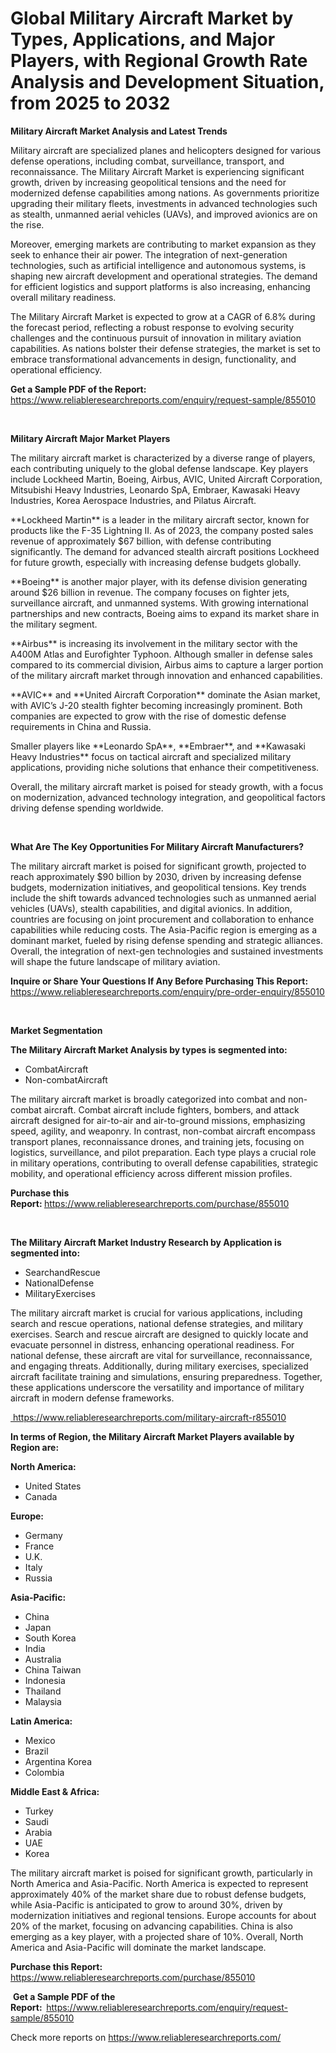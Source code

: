 <p><h1>Global Military Aircraft Market by Types, Applications, and Major Players, with Regional Growth Rate Analysis and Development Situation, from 2025 to 2032</h1></p><p><strong>Military Aircraft Market Analysis and Latest Trends</strong></p>
<p><p>Military aircraft are specialized planes and helicopters designed for various defense operations, including combat, surveillance, transport, and reconnaissance. The Military Aircraft Market is experiencing significant growth, driven by increasing geopolitical tensions and the need for modernized defense capabilities among nations. As governments prioritize upgrading their military fleets, investments in advanced technologies such as stealth, unmanned aerial vehicles (UAVs), and improved avionics are on the rise. </p><p>Moreover, emerging markets are contributing to market expansion as they seek to enhance their air power. The integration of next-generation technologies, such as artificial intelligence and autonomous systems, is shaping new aircraft development and operational strategies. The demand for efficient logistics and support platforms is also increasing, enhancing overall military readiness. </p><p>The Military Aircraft Market is expected to grow at a CAGR of 6.8% during the forecast period, reflecting a robust response to evolving security challenges and the continuous pursuit of innovation in military aviation capabilities. As nations bolster their defense strategies, the market is set to embrace transformational advancements in design, functionality, and operational efficiency.</p></p>
<p><strong>Get a Sample PDF of the Report:&nbsp;</strong> <a href="https://www.reliableresearchreports.com/enquiry/request-sample/855010?utm_campaign=3253&utm_medium=2&utm_source=Github&utm_content=ia&utm_term=08042025&utm_id=military-aircraft">https://www.reliableresearchreports.com/enquiry/request-sample/855010</a></p>
<p>&nbsp;</p>
<p><strong>Military Aircraft Major Market Players</strong></p>
<p><p>The military aircraft market is characterized by a diverse range of players, each contributing uniquely to the global defense landscape. Key players include Lockheed Martin, Boeing, Airbus, AVIC, United Aircraft Corporation, Mitsubishi Heavy Industries, Leonardo SpA, Embraer, Kawasaki Heavy Industries, Korea Aerospace Industries, and Pilatus Aircraft.</p><p>**Lockheed Martin** is a leader in the military aircraft sector, known for products like the F-35 Lightning II. As of 2023, the company posted sales revenue of approximately $67 billion, with defense contributing significantly. The demand for advanced stealth aircraft positions Lockheed for future growth, especially with increasing defense budgets globally.</p><p>**Boeing** is another major player, with its defense division generating around $26 billion in revenue. The company focuses on fighter jets, surveillance aircraft, and unmanned systems. With growing international partnerships and new contracts, Boeing aims to expand its market share in the military segment.</p><p>**Airbus** is increasing its involvement in the military sector with the A400M Atlas and Eurofighter Typhoon. Although smaller in defense sales compared to its commercial division, Airbus aims to capture a larger portion of the military aircraft market through innovation and enhanced capabilities.</p><p>**AVIC** and **United Aircraft Corporation** dominate the Asian market, with AVIC’s J-20 stealth fighter becoming increasingly prominent. Both companies are expected to grow with the rise of domestic defense requirements in China and Russia.</p><p>Smaller players like **Leonardo SpA**, **Embraer**, and **Kawasaki Heavy Industries** focus on tactical aircraft and specialized military applications, providing niche solutions that enhance their competitiveness.</p><p>Overall, the military aircraft market is poised for steady growth, with a focus on modernization, advanced technology integration, and geopolitical factors driving defense spending worldwide.</p></p>
<p>&nbsp;</p>
<p><strong>What Are The Key Opportunities For Military Aircraft Manufacturers?</strong></p>
<p><p>The military aircraft market is poised for significant growth, projected to reach approximately $90 billion by 2030, driven by increasing defense budgets, modernization initiatives, and geopolitical tensions. Key trends include the shift towards advanced technologies such as unmanned aerial vehicles (UAVs), stealth capabilities, and digital avionics. In addition, countries are focusing on joint procurement and collaboration to enhance capabilities while reducing costs. The Asia-Pacific region is emerging as a dominant market, fueled by rising defense spending and strategic alliances. Overall, the integration of next-gen technologies and sustained investments will shape the future landscape of military aviation.</p></p>
<p><strong>Inquire or Share Your Questions If Any Before Purchasing This Report:</strong> <a href="https://www.reliableresearchreports.com/enquiry/pre-order-enquiry/855010?utm_campaign=3253&utm_medium=2&utm_source=Github&utm_content=ia&utm_term=08042025&utm_id=military-aircraft">https://www.reliableresearchreports.com/enquiry/pre-order-enquiry/855010</a></p>
<p>&nbsp;</p>
<p><strong>Market Segmentation</strong></p>
<p><strong>The Military Aircraft Market Analysis by types is segmented into:</strong></p>
<p><ul><li>CombatAircraft</li><li>Non-combatAircraft</li></ul></p>
<p><p>The military aircraft market is broadly categorized into combat and non-combat aircraft. Combat aircraft include fighters, bombers, and attack aircraft designed for air-to-air and air-to-ground missions, emphasizing speed, agility, and weaponry. In contrast, non-combat aircraft encompass transport planes, reconnaissance drones, and training jets, focusing on logistics, surveillance, and pilot preparation. Each type plays a crucial role in military operations, contributing to overall defense capabilities, strategic mobility, and operational efficiency across different mission profiles.</p></p>
<p><strong>Purchase this Report:&nbsp;</strong><a href="https://www.reliableresearchreports.com/purchase/855010?utm_campaign=3253&utm_medium=2&utm_source=Github&utm_content=ia&utm_term=08042025&utm_id=military-aircraft">https://www.reliableresearchreports.com/purchase/855010</a></p>
<p>&nbsp;</p>
<p><strong>The Military Aircraft Market Industry Research by Application is segmented into:</strong></p>
<p><ul><li>SearchandRescue</li><li>NationalDefense</li><li>MilitaryExercises</li></ul></p>
<p><p>The military aircraft market is crucial for various applications, including search and rescue operations, national defense strategies, and military exercises. Search and rescue aircraft are designed to quickly locate and evacuate personnel in distress, enhancing operational readiness. For national defense, these aircraft are vital for surveillance, reconnaissance, and engaging threats. Additionally, during military exercises, specialized aircraft facilitate training and simulations, ensuring preparedness. Together, these applications underscore the versatility and importance of military aircraft in modern defense frameworks.</p></p>
<p><a href="https://www.reliableresearchreports.com/military-aircraft-r855010?utm_campaign=3253&utm_medium=2&utm_source=Github&utm_content=ia&utm_term=08042025&utm_id=military-aircraft">&nbsp;https://www.reliableresearchreports.com/military-aircraft-r855010</a></p>
<p><strong>In terms of Region, the Military Aircraft Market Players available by Region are:</strong></p>
<p>
    <p> <strong> North America: </strong>
        <ul>
            <li>United States</li>
            <li>Canada</li>
        </ul>
        </p> 
    <p> <strong> Europe: </strong>
        <ul>
            <li>Germany</li>
            <li>France</li>
            <li>U.K.</li>
            <li>Italy</li>
            <li>Russia</li>
        </ul>
        </p> 
    <p> <strong> Asia-Pacific: </strong>
        <ul>
            <li>China</li>
            <li>Japan</li>
            <li>South Korea</li>
            <li>India</li>
            <li>Australia</li>
            <li>China Taiwan</li>
            <li>Indonesia</li>
            <li>Thailand</li>
            <li>Malaysia</li>
        </ul>
        </p> 
    <p> <strong> Latin America: </strong>
        <ul>
            <li>Mexico</li>
            <li>Brazil</li>
            <li>Argentina Korea</li>
            <li>Colombia</li>
        </ul>
        </p> 
    <p> <strong> Middle East & Africa: </strong>
        <ul>
            <li>Turkey</li>
            <li>Saudi</li>
            <li>Arabia</li>
            <li>UAE</li>
            <li>Korea</li>
        </ul>
    </p>
    </p>
<p><p>The military aircraft market is poised for significant growth, particularly in North America and Asia-Pacific. North America is expected to represent approximately 40% of the market share due to robust defense budgets, while Asia-Pacific is anticipated to grow to around 30%, driven by modernization initiatives and regional tensions. Europe accounts for about 20% of the market, focusing on advancing capabilities. China is also emerging as a key player, with a projected share of 10%. Overall, North America and Asia-Pacific will dominate the market landscape.</p></p>
<p><strong>Purchase this Report: </strong><a href="https://www.reliableresearchreports.com/purchase/855010?utm_campaign=3253&utm_medium=2&utm_source=Github&utm_content=ia&utm_term=08042025&utm_id=military-aircraft">https://www.reliableresearchreports.com/purchase/855010</a></p>
<p>&nbsp;<strong>Get a Sample PDF of the Report:&nbsp;&nbsp;</strong><a href="https://www.reliableresearchreports.com/enquiry/request-sample/855010?utm_campaign=3253&utm_medium=2&utm_source=Github&utm_content=ia&utm_term=08042025&utm_id=military-aircraft">https://www.reliableresearchreports.com/enquiry/request-sample/855010</a></p>
<p><strong></strong></p>
<p>Check more reports on <a href="https://www.reliableresearchreports.com/?utm_campaign=3253&utm_medium=2&utm_source=Github&utm_content=ia&utm_term=08042025&utm_id=military-aircraft">https://www.reliableresearchreports.com/</a></p>